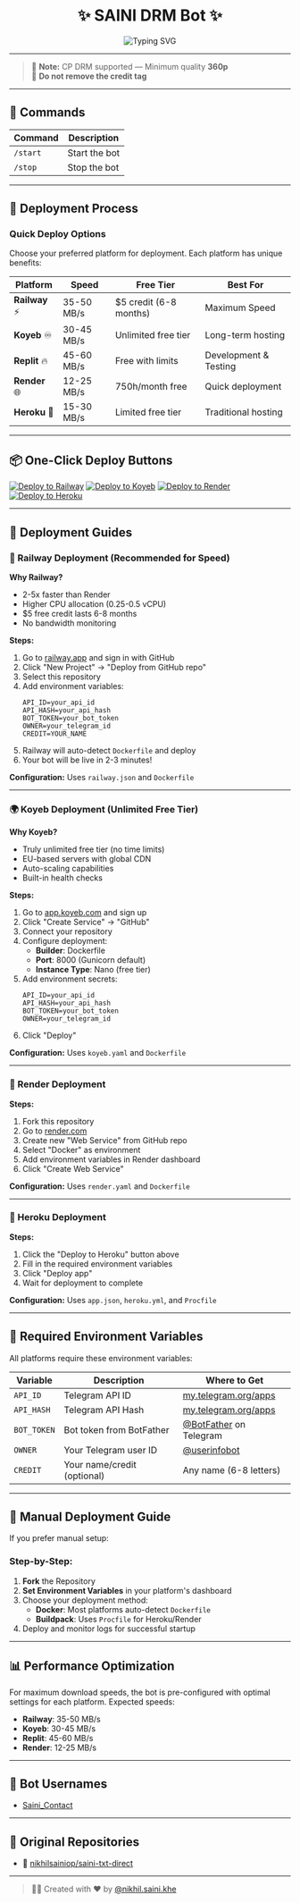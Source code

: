 <h1 align="center">
  ✨ SAINI DRM Bot ✨
</h1>

<p align="center">
  <img src="https://readme-typing-svg.herokuapp.com?font=Fira+Code&size=18&pause=1000&color=00F7FF&center=true&vCenter=true&width=435&lines=Welcome+to+DRM+Bot+by+@nikhil.saini.khe" alt="Typing SVG" />
</p>

---

> 🔐 **Note:** CP DRM supported — Minimum quality **360p**  
> 🚫 **Do not remove the credit tag**

---

## 📜 Commands

| Command | Description |
|---------|-------------|
| `/start` | Start the bot |
| `/stop`  | Stop the bot |

---

## 🚀 Deployment Process

### Quick Deploy Options

Choose your preferred platform for deployment. Each platform has unique benefits:

| Platform | Speed | Free Tier | Best For |
|----------|-------|-----------|----------|
| **Railway** ⚡ | 35-50 MB/s | $5 credit (6-8 months) | Maximum Speed |
| **Koyeb** ♾️ | 30-45 MB/s | Unlimited free tier | Long-term hosting |
| **Replit** 🔥 | 45-60 MB/s | Free with limits | Development & Testing |
| **Render** 🌐 | 12-25 MB/s | 750h/month free | Quick deployment |
| **Heroku** 💜 | 15-30 MB/s | Limited free tier | Traditional hosting |

---

## 📦 One-Click Deploy Buttons

[![Deploy to Railway](https://img.shields.io/badge/Deploy%20to-Railway-blueviolet?style=for-the-badge&logo=railway)](https://railway.app/new)
[![Deploy to Koyeb](https://img.shields.io/badge/Deploy%20to-Koyeb-black?style=for-the-badge&logo=koyeb)](https://app.koyeb.com/deploy)
[![Deploy to Render](https://img.shields.io/badge/Deploy%20to-Render-blue?style=for-the-badge&logo=render)](https://render.com/deploy)  
[![Deploy to Heroku](https://img.shields.io/badge/Deploy%20to-Heroku-purple?style=for-the-badge&logo=heroku)](https://www.heroku.com/deploy?template=https://github.com/nikhilsainiop/saini-txt-direct)

---

## 🔧 Deployment Guides

### 🚄 Railway Deployment (Recommended for Speed)

**Why Railway?**
- 2-5x faster than Render
- Higher CPU allocation (0.25-0.5 vCPU)
- $5 free credit lasts 6-8 months
- No bandwidth monitoring

**Steps:**
1. Go to [railway.app](https://railway.app) and sign in with GitHub
2. Click "New Project" → "Deploy from GitHub repo"
3. Select this repository
4. Add environment variables:
   ```
   API_ID=your_api_id
   API_HASH=your_api_hash
   BOT_TOKEN=your_bot_token
   OWNER=your_telegram_id
   CREDIT=YOUR_NAME
   ```
5. Railway will auto-detect `Dockerfile` and deploy
6. Your bot will be live in 2-3 minutes!

**Configuration:** Uses `railway.json` and `Dockerfile`

---

### 🌍 Koyeb Deployment (Unlimited Free Tier)

**Why Koyeb?**
- Truly unlimited free tier (no time limits)
- EU-based servers with global CDN
- Auto-scaling capabilities
- Built-in health checks

**Steps:**
1. Go to [app.koyeb.com](https://app.koyeb.com) and sign up
2. Click "Create Service" → "GitHub"
3. Connect your repository
4. Configure deployment:
   - **Builder**: Dockerfile
   - **Port**: 8000 (Gunicorn default)
   - **Instance Type**: Nano (free tier)
5. Add environment secrets:
   ```
   API_ID=your_api_id
   API_HASH=your_api_hash
   BOT_TOKEN=your_bot_token
   OWNER=your_telegram_id
   ```
6. Click "Deploy"

**Configuration:** Uses `koyeb.yaml` and `Dockerfile`

---

### 🎨 Render Deployment

**Steps:**
1. Fork this repository
2. Go to [render.com](https://render.com)
3. Create new "Web Service" from GitHub repo
4. Select "Docker" as environment
5. Add environment variables in Render dashboard
6. Click "Create Web Service"

**Configuration:** Uses `render.yaml` and `Dockerfile`

---

### 💜 Heroku Deployment

**Steps:**
1. Click the "Deploy to Heroku" button above
2. Fill in the required environment variables
3. Click "Deploy app"
4. Wait for deployment to complete

**Configuration:** Uses `app.json`, `heroku.yml`, and `Procfile`

---

## 🔑 Required Environment Variables

All platforms require these environment variables:

| Variable | Description | Where to Get |
|----------|-------------|--------------|
| `API_ID` | Telegram API ID | [my.telegram.org/apps](https://my.telegram.org/apps) |
| `API_HASH` | Telegram API Hash | [my.telegram.org/apps](https://my.telegram.org/apps) |
| `BOT_TOKEN` | Bot token from BotFather | [@BotFather](https://t.me/BotFather) on Telegram |
| `OWNER` | Your Telegram user ID | [@userinfobot](https://t.me/userinfobot) |
| `CREDIT` | Your name/credit (optional) | Any name (6-8 letters) |

---

## 🎯 Manual Deployment Guide

If you prefer manual setup:

### Step-by-Step:
1. **Fork** the Repository  
2. **Set Environment Variables** in your platform's dashboard
3. Choose your deployment method:
   - **Docker**: Most platforms auto-detect `Dockerfile`
   - **Buildpack**: Uses `Procfile` for Heroku/Render
4. Deploy and monitor logs for successful startup

---

## 📊 Performance Optimization

For maximum download speeds, the bot is pre-configured with optimal settings for each platform. Expected speeds:
- **Railway**: 35-50 MB/s
- **Koyeb**: 30-45 MB/s  
- **Replit**: 45-60 MB/s
- **Render**: 12-25 MB/s

---

## 🤖 Bot Usernames

- [Saini_Contact](https://t.me/saini_contact_bot)

---

## 📂 Original Repositories

- 🔗 [nikhilsainiop/saini-txt-direct](https://github.com/nikhilsainiop/saini-txt-direct)

---

> 👨‍💻 Created with ❤️ by [@nikhil.saini.khe](https://instagram.com/nikhil.saini.khe)

